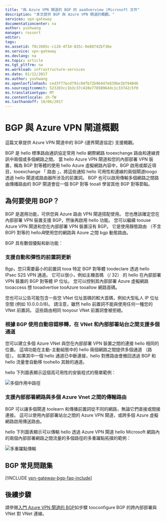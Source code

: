 ```yaml
---
title: "與 Azure VPN 閘道的 BGP 的 aaaOverview |Microsoft 文件"
description: "本文提供 BGP 與 Azure VPN 閘道的概觀。"
services: vpn-gateway
documentationcenter: na
author: yushwang
manager: rossort
editor: 
tags: 
ms.assetid: f8c3985c-c128-4f34-835c-0e88742bf36e
ms.service: vpn-gateway
ms.devlang: na
ms.topic: article
ms.tgt_pltfrm: na
ms.workload: infrastructure-services
ms.date: 01/12/2017
ms.author: yushwang
ms.openlocfilehash: ced3f77ecd791c84fb72b96447e839be3bf94846
ms.sourcegitcommit: 523283cc1b3c37c428e77850964dc1c33742c5f0
ms.translationtype: MT
ms.contentlocale: zh-TW
ms.lasthandoff: 10/06/2017
---
```

# <a name="overview-of-bgp-with-azure-vpn-gateways"></a>BGP 與 Azure VPN 閘道概觀
這篇文章提供 Azure VPN 閘道中的 BGP (邊界閘道協定) 支援概觀。

BGP 是 hello 標準路由通訊協定常用 hello 網際網路 tooexchange 路由和連線資訊中兩個或多個網路之間。 當 hello Azure VPN 閘道和您的內部部署 VPN 裝置，稱為 BGP 對等體的使用 hello Azure 虛擬網路內容中，BGP 啟用或鄰近項目，tooexchange 「 路由 」，將這些通知 hello 可用性和連線的兩個閘道toogo 透過 hello 閘道或路由器所涉及的前置詞。 BGP 也可以啟用傳輸多個網路之間路由傳播路由的 BGP 閘道會從一個 BGP 對等 tooall 學習其他 BGP 對等節點。 

## <a name="why-use-bgp"></a>為何要使用 BGP？
BGP 是選用功能，可供您與 Azure 路由 VPN 閘道搭配使用。 您也應該確定您在內部部署 VPN 裝置支援 BGP，然後再啟用 hello 功能。 您可以繼續 toouse Azure VPN 閘道和您在內部部署 VPN 裝置沒有 BGP。 它是使用靜態路由 （不含 BGP) 對等的 hello*與*使用您的網路與 Azure 之間 bgp 動態路由。

BGP 具有數個優點和新功能：

### <a name="support-automatic-and-flexible-prefix-updates"></a>支援自動和彈性的前置詞更新
Bgp，您只需要最小的前置詞 tooa 特定 BGP 對等體 toodeclare 透過 hello IPsec S2S VPN 通道。 它可以很小，例如主機首碼 （/ 32） 的 hello 在內部部署 VPN 裝置的 BGP 對等體 IP 位址。 您可以控制其內部部署 Azure 虛擬網路 tooaccess 想 tooadvertise tooAzure tooallow 網路首碼。

您也可以公告可能包含一些您 VNet 位址首碼的較大首碼，例如大型私人 IP 位址空間 (例如 10.0.0.0/8)。 請注意，雖然 hello 前置詞不能與使用任何一種您的 VNet 前置詞。 這些路由相同 tooyour VNet 前置詞會被拒絕。

### <a name="support-multiple-tunnels-between-a-vnet-and-an-on-premises-site-with-automatic-failover-based-on-bgp"></a>根據 BGP 使用自動容錯移轉，在 VNet 和內部部署站台之間支援多個通道
您可以建立多個 Azure VNet 與您在內部部署 VPN 裝置之間的連接 hello 相同的位置。 這項功能在主動-主動組態中的 hello 兩個網路之間提供多個通道 （路徑）。 如果其中一個 hello 通道已中斷連接，hello 對應路由會撤回透過 BGP 和 hello 流量會自動移 toohello 其餘的通道。

hello 下列圖表顯示這個高可用性的安裝程式的簡單範例：

![多個作用中路徑](./media/vpn-gateway-bgp-overview/multiple-active-tunnels.png)

### <a name="support-transit-routing-between-your-on-premises-networks-and-multiple-azure-vnets"></a>支援內部部署網路與多個 Azure Vnet 之間的傳輸路由
BGP 可以讓多個閘道 toolearn 和傳播前置詞從不同的網路，無論它們直接或間接連接。 這可以使用內部部署站台之間的 Azure VPN 閘道，或跨多個 Azure 虛擬網路啟用傳送路由。

hello 下列圖表顯示可以傳輸 hello 透過 Azure VPN 閘道 hello Microsoft 網路內的兩個內部部署網路之間流量的多個路徑的多重躍點拓撲的範例：

![多重躍點傳輸](./media/vpn-gateway-bgp-overview/full-mesh-transit.png)

## <a name="bgp-faq"></a>BGP 常見問題集
[!INCLUDE [vpn-gateway-bgp-faq-include](../../includes/vpn-gateway-bpg-faq-include.md)]

## <a name="next-steps"></a>後續步驟
請參閱[入門 Azure VPN 閘道的 BGP](vpn-gateway-bgp-resource-manager-ps.md)如步驟 tooconfigure BGP 的跨內部部署與 VNet 對 VNet 連線。


